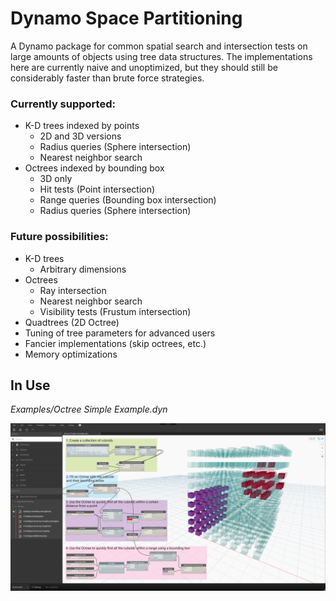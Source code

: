 # Dynamo Space Partitioning

A Dynamo package for common spatial search and intersection tests on large amounts of objects using tree data structures. The implementations here are currently naive and unoptimized, but they should still be considerably faster than brute force strategies.

### Currently supported:

* K-D trees indexed by points
   * 2D and 3D versions
   * Radius queries (Sphere intersection)
   * Nearest neighbor search
* Octrees indexed by bounding box
   * 3D only
   * Hit tests (Point intersection)
   * Range queries (Bounding box intersection)
   * Radius queries (Sphere intersection)

### Future possibilities:

* K-D trees
   * Arbitrary dimensions
* Octrees
   * Ray intersection
   * Nearest neighbor search
   * Visibility tests (Frustum intersection)
* Quadtrees (2D Octree)
* Tuning of tree parameters for advanced users
* Fancier implementations (skip octrees, etc.)
* Memory optimizations

## In Use
*Examples/Octree Simple Example.dyn*

![Screenshot of Octree Simple Example.dyn graph in Examples folder](Examples/SimpleExample.PNG)

